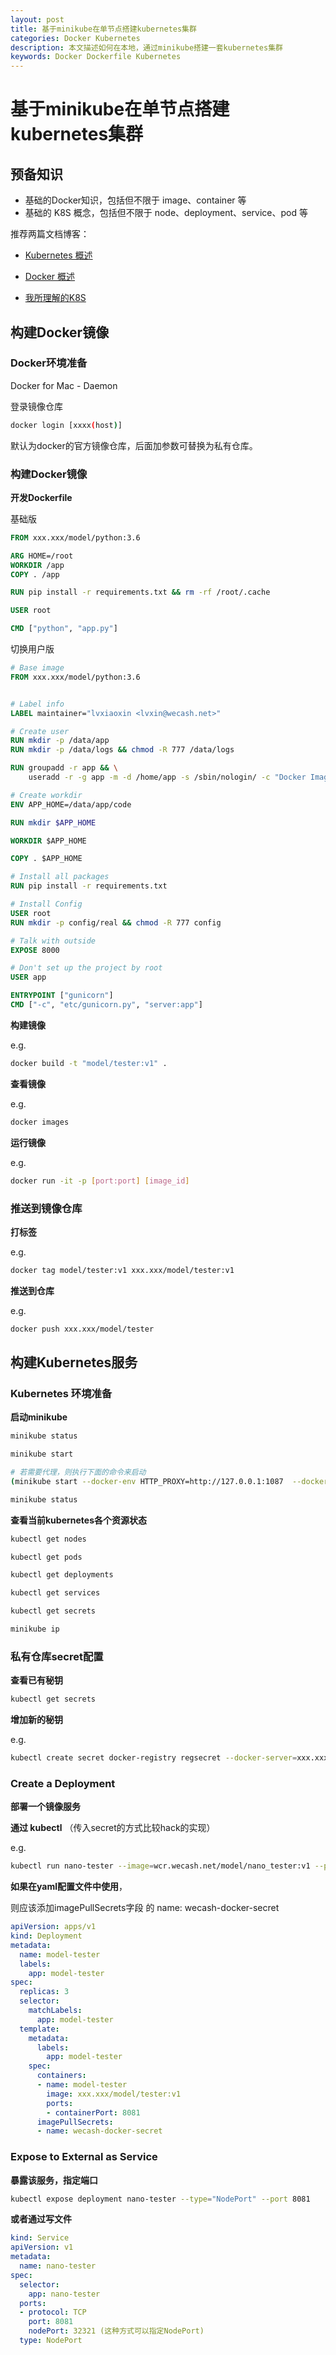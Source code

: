 ```yaml
---
layout: post
title: 基于minikube在单节点搭建kubernetes集群
categories: Docker Kubernetes
description: 本文描述如何在本地，通过minikube搭建一套kubernetes集群
keywords: Docker Dockerfile Kubernetes
---
```


# 基于minikube在单节点搭建kubernetes集群

## 预备知识

* 基础的Docker知识，包括但不限于 image、container 等
* 基础的 K8S 概念，包括但不限于 node、deployment、service、pod 等

推荐两篇文档博客：

* [Kubernetes 概述](https://k8smeetup.github.io/docs/tutorials/kubernetes-basics/)

* [Docker 概述](https://yeasy.gitbooks.io/docker_practice/image/dockerfile/user.html)
* [我所理解的K8S](https://juejin.im/entry/5ba0ae026fb9a05cfb3da88f)



## 构建Docker镜像

### Docker环境准备

Docker for Mac - Daemon

登录镜像仓库

```bash
docker login [xxxx(host)]
```

默认为docker的官方镜像仓库，后面加参数可替换为私有仓库。



### 构建Docker镜像

**开发Dockerfile**



基础版

```dockerfile
FROM xxx.xxx/model/python:3.6

ARG HOME=/root
WORKDIR /app
COPY . /app

RUN pip install -r requirements.txt && rm -rf /root/.cache

USER root

CMD ["python", "app.py"]
```



切换用户版

```dockerfile
# Base image
FROM xxx.xxx/model/python:3.6


# Label info
LABEL maintainer="lvxiaoxin <lvxin@wecash.net>"

# Create user
RUN mkdir -p /data/app
RUN mkdir -p /data/logs && chmod -R 777 /data/logs

RUN groupadd -r app && \
    useradd -r -g app -m -d /home/app -s /sbin/nologin/ -c "Docker Image User" app

# Create workdir
ENV APP_HOME=/data/app/code

RUN mkdir $APP_HOME

WORKDIR $APP_HOME

COPY . $APP_HOME

# Install all packages
RUN pip install -r requirements.txt

# Install Config
USER root
RUN mkdir -p config/real && chmod -R 777 config

# Talk with outside
EXPOSE 8000

# Don't set up the project by root
USER app

ENTRYPOINT ["gunicorn"]
CMD ["-c", "etc/gunicorn.py", "server:app"]

```

**构建镜像**

e.g.

```bash
docker build -t "model/tester:v1" .
```

**查看镜像**

e.g.

```bash
docker images
```

**运行镜像**

e.g. 

```bash
docker run -it -p [port:port] [image_id]
```



### 推送到镜像仓库

**打标签**

e.g.

```bash
docker tag model/tester:v1 xxx.xxx/model/tester:v1
```

**推送到仓库**

e.g.

```bash
docker push xxx.xxx/model/tester
```





## 构建Kubernetes服务

### Kubernetes 环境准备

**启动minikube**

```bash
minikube status

minikube start 

# 若需要代理，则执行下面的命令来启动
(minikube start --docker-env HTTP_PROXY=http://127.0.0.1:1087  --docker-env HTTPS_PROXY=http:127.0.0.1:1087)

minikube status
```



**查看当前kubernetes各个资源状态**

```bash
kubectl get nodes

kubectl get pods

kubectl get deployments

kubectl get services

kubectl get secrets

minikube ip
```



### 私有仓库secret配置

**查看已有秘钥**

```bash
kubectl get secrets
```

**增加新的秘钥**

e.g.

```bash
kubectl create secret docker-registry regsecret --docker-server=xxx.xxx --docker-username=lvxin --docker-password=??????? --docker-email=lvxin@xxx.xxx
```



### Create a Deployment

**部署一个镜像服务**

**通过 kubectl** （传入secret的方式比较hack的实现）

e.g.

```bash
kubectl run nano-tester --image=wcr.wecash.net/model/nano_tester:v1 --port=8081 --overrides='{"spec": { "imagePullSecrets": [{"name": "wecash-docker-secret"}] } }'

```

**如果在yaml配置文件中使用**，

则应该添加imagePullSecrets字段 的 name: wecash-docker-secret

```yaml
apiVersion: apps/v1
kind: Deployment
metadata:
  name: model-tester
  labels:
    app: model-tester
spec:
  replicas: 3
  selector:
    matchLabels:
      app: model-tester
  template:
    metadata:
      labels:
        app: model-tester
    spec:
      containers:
      - name: model-tester
        image: xxx.xxx/model/tester:v1
        ports:
        - containerPort: 8081
      imagePullSecrets:
      - name: wecash-docker-secret
```



### Expose to External as Service

**暴露该服务，指定端口**

```bash
kubectl expose deployment nano-tester --type="NodePort" --port 8081
```

**或者通过写文件**

```yaml
kind: Service
apiVersion: v1
metadata:
  name: nano-tester
spec:
  selector:
    app: nano-tester
  ports:
  - protocol: TCP
    port: 8081
    nodePort: 32321 (这种方式可以指定NodePort)
  type: NodePort
```



